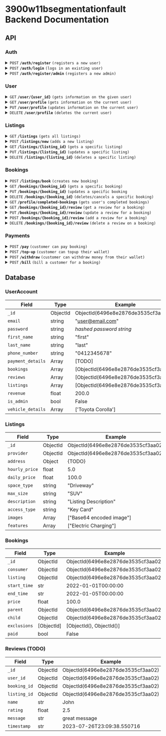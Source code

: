 # 3900w11bsegmentationfault Backend Documentation

## API

### Auth

<details>
  <summary><code>POST</code> <code><b>/auth/register</b></code> <code>(registers a new user)</code></summary>

##### Parameters

> | name             | type | data type | description   |
> |------------------|------|-----------|---------------|
> | Register Details | body | Object    | New User data |
>
> Register Details:
> ```
> {
>     "email": "example@email.com",
>     "password": "example_password"
>     "first_name": "example_first"
>     "last_name": "example_last"
>     "phone_number": "0412345678"
> }
> ```

##### Responses

> | http code | response                      |
> |-----------|-------------------------------|
> | `200`     | `{ "token": str(ObjectId) }`  |
> | `400`     | `{ "error": "_ is required"}` |

</details>

<details>
  <summary><code>POST</code> <code><b>/auth/login</b></code> <code>(logs in an existing user)</code></summary>

##### Parameters

> | name          | type | data type | description     |
> |---------------|------|-----------|-----------------|
> | Login Details | body | Object    | Login User data |
>
> Login Details:
> ```
> {
>     "email": "example@email.com",
>     "password": "example_password"
> }
> ```

##### Responses

> | http code | response                                  |
> |-----------|-------------------------------------------|
> | `200`     | `{ "token": str(ObjectId) }`              |
> | `400`     | `{ "error": "Invalid email or password"}` |

</details>

<details>
  <summary><code>POST</code> <code><b>/auth/register/admin</b></code> <code>(registers a new admin)</code></summary>

##### Parameters

> | name             | type | data type | description   |
> |------------------|------|-----------|---------------|
> | Register Details | body | Object    | New User data |
>
> Register Details:
> ```
> {
>     "email": "example@email.com",
>     "password": "example_password"
>     "first_name": "example_first"
>     "last_name": "example_last"
>     "phone_number": "0412345678"
> }
> ```

##### Responses

> | http code | response                      |
> |-----------|-------------------------------|
> | `200`     | `{ "token": str(ObjectId) }`  |
> | `400`     | `{ "error": "_ is required"}` |

</details>

### User

<details>
  <summary><code>GET</code> <code><b>/user/{user_id}</b></code> <code>(gets information on the given user)</code></summary>

##### Parameters

> | name      | type | data type | description   |
> |-----------|------|-----------|---------------|
> | `user_id` | path | string    | User ObjectId |

##### Responses

> | http code | response                        |
> |-----------|---------------------------------|
> | `200`     | User Data Object                |
> | `400`     | `{ "error": "Invalid user id"}` |
>
> User Data Object:
> ```
> {
>     "_id": "6496e8e2876de3535cf3aa02",
>     "bookings": [],
>     "email": "example@gmail.com",
>     "first_name": "example_first",
>     "last_name": "example_last",
>     "listings": [],
>     "phone_number": "0412345678",
>     "vehicle_details": [],
>     "payment_details": [],
>     "reviews": [],
>     "revenue": 0,
>     "is_admin": False,
>     "rating": 5.0,
> }
> ```

</details>

<details>
  <summary><code>GET</code> <code><b>/user/profile</b></code> <code>(gets information on the current user)</code></summary>

##### Parameters

> | name            | type   | data type | description      |
> |-----------------|--------|-----------|------------------|
> | `Authorization` | header | string    | "Bearer {token}" |

##### Responses

> | http code | response         |
> |-----------|------------------|
> | `200`     | User Data Object |
> | `401`     | `Unauthorized`   |
>
> User Data Object:
> ```
> {
>     "_id": "6496e8e2876de3535cf3aa02",
>     "bookings": [],
>     "email": "example@gmail.com",
>     "first_name": "example_first",
>     "last_name": "example_last",
>     "payment_details": {
>       TODO
>     },
>     "listings": [],
>     "phone_number": [
>         "0412345678"
>     ],
>     "reviews": [],
>     "revenue": 0,
>     "rating": 5.0,
> }
> ```

</details>

<details>
  <summary><code>PUT</code> <code><b>/user/profile</b></code> <code>(updates information on the current user)</code></summary>

##### Parameters

> | name            | type   | data type | description               |
> |-----------------|--------|-----------|---------------------------|
> | `Authorization` | header | string    | "Bearer {token}"          |
> | Update Info     | body   | object    | Information to be updated |
>
> Update Info Example:
> ```
> {
>     "first_name": "new_first_name",
>     "last_name": "new_last_name"
> }
> ```
> _Note: for array typed fields, you must send the whole array to update_

##### Responses

> | http code | response                                       |
> |-----------|------------------------------------------------|
> | `200`     | `{}`                                           |
> | `401`     | `Unauthorized`                                 |
> | `400`     | `{ "error": "Cannot update <key>" }`           |
> | `400`     | `{ "error": "Invalid update key" }`            |
> | `400`     | `{ "error": "Update value has invalid type" }` |

</details>

<details>
  <summary><code>DELETE</code> <code><b>/user/profile</b></code> <code>(deletes the current user)</code></summary>

##### Parameters

> | name            | type   | data type | description               |
> |-----------------|--------|-----------|---------------------------|
> | `Authorization` | header | string    | "Bearer {token}"          |

##### Responses

> | http code | response                                       |
> |-----------|------------------------------------------------|
> | `200`     | `{}`                                           |
> | `401`     | `Unauthorized`                                 |

</details>

### Listings

<details>
  <summary><code>GET</code> <code><b>/listings</b></code> <code>(gets all listings)</code></summary>

##### Parameters

> | name   | type   | data type | description |
> |--------|--------|-----------|-------------|
> | `None` |        |           |             |

##### Responses

> | http code | response                         |
> |-----------|----------------------------------|
> | `200`     | `{ "listings": Listings Array }` |
>
> Listing Details:
> ```
> {
>    listing_id: ....
>    address: {
>        "formatted_address": "Sydney NSW, Australia",
>        "streetNumber": "",
>        "street": "",
>        "city": "",
>        "state": "NSW",
>        "postcode": "",
>        "country": "Australia",
>        "lat": -33.8688197,
>        "lng": 151.2092955,
>        "place_id": "ChIJP3Sa8ziYEmsRUKgyFmh9AQM"
>    },
>    type: 'Carport / Driveway / Garage / Parking Lot',
>    max_vehicle_size: 'Bike / Hatchback / Sedan / 4WD/SUV / Van / Truck',
>    access_type: 'None / Boom Gate / Key / Passcode / Permit / Remote / Ticket / Swipe Card',
>    ev_charging: true / false,
>    description: 'This is a description',
>    instructions: 'This is the instructions',
>    casual_booking: true / false,
>    monthly_booking: true / false,
>    pricing: {
>        "hourly_rate": 100,
>        "monthly_rate": 1000,
>    }
>    photos: [image1, image2, image3]
>    "availability": {
>        "is_24_7": true / false,
>        "start_time": "08:00",
>        "end_time": "17:00",
>        "available_days": ["Monday", "Tuesday", "Wednesday", "Thursday", "Friday", "Saturday", "Sunday"]
>    }
>    "safety_features": ["CCTV", "On-site security", "Well lit"],
>    "amenities": ["Restrooms", "Nearby shopping", "Charging station"],
>    "rating": 0.5,
>    "reviews": [
>        {
>            "_id": ...,
>            "user_id": ...,
>            "booking_id": ...,
>            "listing_id": ...,
>            "name": John,
>            "rating": 2.5,
>            "message": "this is my review",
>            "timestamp": "2023-07-26T23:09:38.550716",
>        }
>    ]
> }
> ```

</details>

<details>
  <summary><code>POST</code> <code><b>/listings/new</b></code> <code>(adds a new listing)</code></summary>

##### Parameters

> | name             | type   | data type | description      |
> |------------------|--------|-----------|------------------|
> | `Authorization`  | header | string    | "Bearer {token}" |
> | New Listing Info | body   | object    | Listing Object   |
>
> Update Info Example:
> ```
> {
>     "address": {
>         TODO
>     },
>     "price": 100,
>     "space_type": "Driveway",
>     "max_size": "SUV",
>     "description": "Listing Description",
>     "access_type": "Key Card",
>     "images": [
>         "Base64 Encoded Image"
>     ],
>     "features": [
>         "Electric Vehicle Charging"
>     ],
> }
> ```

##### Responses

> | http code | response                                   |
> |-----------|--------------------------------------------|
> | `200`     | `{}`                                       |
> | `401`     | `Unauthorized`                             |
> | `400`     | `{ "error": "Valid <field> is required" }` |

</details>

<details>
  <summary><code>GET</code> <code><b>/listings/{listing_id}</b></code> <code>(gets a specific listing)</code></summary>

##### Parameters

> | name         | type  | data type     | description      |
> |--------------|-------|---------------|------------------|
> | `listing_id` | path  | str(ObjectId) | Listing ObjectId |

##### Responses

> | http code | response                            |
> |-----------|-------------------------------------|
> | `200`     | Listing Information Object          |
> | `401`     | `Unauthorized`                      |
> | `400`     | `{ "error": "Invalid listing id" }` |
>
> Listing Info Example:
> ```
> {
>     "_id": str(ObjectId())
>     "provider": str(ObjectId())
>     "address": {
>         TODO
>     },
>     "hourly_price": 5,
>     "daily_price": 120,
>     "space_type": "Driveway",
>     "max_size": "SUV",
>     "description": "Listing Description",
>     "access_type": "Key Card",
>     "images": [
>         "Base64 Encoded Image"
>     ],
>     "features": [
>         "Electric Vehicle Charging"
>     ],
>    "rating": 0.5,
>    "reviews": [
>        {
>            "_id": ...,
>            "user_id": ...,
>            "booking_id": ...,
>            "listing_id": ...,
>            "name": John,
>            "rating": 2.5,
>            "message": "this is my review",
>            "timestamp": "2023-07-26T23:09:38.550716",
>        }
>    ]
> }
> ```

</details>

<details>
  <summary><code>PUT</code> <code><b>/listings/{listing_id}</b></code> <code>(updates a specific listing)</code></summary>

##### Parameters

> | name         | type  | data type     | description      |
> |--------------|-------|---------------|------------------|
> | `listing_id` | path  | str(ObjectId) | Listing ObjectId |
> | Update Info  | body  | Object        | Updating Object  |
>
> Update Info Example:
> ```
> {
>     "daily_price": 6,
>     "space_type": "Garage",
> }
> ```
> _Note: for array typed fields, you must send the whole array to update_

##### Responses

> | http code | response                            |
> |-----------|-------------------------------------|
> | `200`     | `{}`                                |
> | `401`     | `Unauthorized`                      |
> | `400`     | `{ "error": "Invalid listing id" }` |

</details>

<details>
  <summary><code>DELETE</code> <code><b>/listings/{listing_id}</b></code> <code>(deletes a specific listing)</code></summary>

##### Parameters

> | name         | type  | data type     | description      |
> |--------------|-------|---------------|------------------|
> | `listing_id` | path  | str(ObjectId) | Listing ObjectId |

##### Responses

> | http code | response       |
> |-----------|----------------|
> | `200`     | `{}`           |
> | `401`     | `Unauthorized` |

</details>

### Bookings

<details>
  <summary><code>POST</code> <code><b>/listings/book</b></code> <code>(creates new booking)</code></summary>

##### Parameters

> | name             | type | data type | description      |
> |------------------|------|-----------|------------------|
> | Booking Details  | body | Object    | New booking data |
>
> Booking Details:
> ```
> {
>     "consumer": ObjectId(6496e8e2876de3535cf3aa02)
>     "listing_id": ObjectId(6496e8e2876de3535cf3aa02)
>     "start_time": '2022-01-01T00:00:00'
>     "end_time": '2022-01-23T00:00:00'
>     "price": 100.0,
>     "recurring": '' or 'daily' or 'weekly' or 'biweekly' or 'monthly'
> }
> ```

##### Responses

> | http code | response                          |
> |-----------|-----------------------------------|
> | `200`     | `{ "token": str(ObjectId) }`      |
> | `400`     | `{ "error": "_ is required"}`     |
> | `400`     | `{ "error": "Invalid time slot"}` |

</details>

<details>
  <summary><code>GET</code> <code><b>/bookings/{booking_id}</b></code> <code>(gets a specific booking)</code></summary>

##### Parameters

> | name         | type  | data type     | description      |
> |--------------|-------|---------------|------------------|
> | `booking_id` | path  | str(ObjectId) | Booking ObjectId |

##### Responses

> | http code | response                            |
> |-----------|-------------------------------------|
> | `200`     | Booking Information Object          |
> | `401`     | `Unauthorized`                      |
> | `400`     | `{ "error": "Invalid booking id" }` |
>
> Booking Info Example:
>
> ``` Python
> {
>     "_id": str(ObjectId())
>     "consumer": str(ObjectId())
>     "listing_id": str(ObjectId())
>     "start_time": '2022-01-01T00:00:00'
>     "end_time": '2022-01-23T00:00:00'
>     "price": 100.0
>     "parent": str(ObjectId())
>     "child": str(ObjectId())
>     "exclusions": [ObjectId(), ObjectId()]
> }
> ```
>
</details>

<details>
  <summary><code>PUT</code> <code><b>/bookings/{booking_id}</b></code> <code>(updates a specific booking</code></summary>

##### PARAMETERS

> | name         | type  | data type     | description      |
> |--------------|-------|---------------|------------------|
> | `booking_id` | path  | str(ObjectId) | Booking ObjectId |
> | Update Info  | body  | Object        | Updating Object  |
>
> Update Info Example:
>
> ``` Python
> {
>     "price": 200.0
>     "start_time": '2022-01-01T00:00:00'
>     "end_time": '2022-01-03T02:00:00'
> }
> ```

##### Responses

> | http code | response                            |
> |-----------|-------------------------------------|
> | `200`     | `{ 'booking_id': ObjectId() }`      |
> | `401`     | `Unauthorized`                      |
> | `400`     | `{ "error": "Invalid _" }`          |

</details>

<details>
  <summary><code>DELETE</code> <code><b>/bookings/{booking_id}</b></code> <code>(deletes/cancels a specific booking)</code></summary>

##### Parameters

> | name         | type  | data type     | description      |
> |--------------|-------|---------------|------------------|
> | `booking_id` | path  | str(ObjectId) | Booking ObjectId |
> | `data`       | json  | string        | see example      |
>
> Data Info Example:
>
> ``` Python
> {
>       "start_time": '2022-01-01T10:00:00',
>       "end_time": '2022-01-01T11:00:00,
>       "type": 'single' or 'future'
> }
> ```
>
> Type - user wants to either delete a single or future instance

##### Responses

> | http code | response       |
> |-----------|----------------|
> | `200`     | `{}`           |
> | `401`     | `Unauthorized` |

</details>

<details>
  <summary><code>GET</code> <code><b>/profile/completed-bookings</b></code> <code>(gets user's completed bookings)</code></summary>

##### Parameters

> | name            | type   | data type | description               |
> |-----------------|--------|-----------|---------------------------|
> | `Authorization` | header | string    | "Bearer {token}"          |

##### Responses

> | http code | response                    |
> |-----------|-----------------------------|
> | `200`     | `{}` or `[{booking_infos}]` |

</details>

<details>
  <summary><code>GET</code> <code><b>/bookings/{booking_id}/review</b></code> <code>(get a review for a booking)</code></summary>

##### Parameters

> | name         | type  | data type     | description      |
> |--------------|-------|---------------|------------------|
> | `booking_id` | path  | str(ObjectId) | Booking ObjectId |

##### Responses

> | http code | response                                         |
> |-----------|--------------------------------------------------|
> | `200`     | Booking Information Object                       |
> | `401`     | `Unauthorized`                                   |
> | `400`     | `{ "error": "Invalid booking id" }`              |
> | `400`     | `{ "error": "Booking doesn't exist" }`           |
> | `400`     | `{ "error": "Review does not exist" }`           |
>
> Booking Info Example:
>
> ``` Python
> {
>     "_id": ObjectId(),
>     "user_id": ObjectId(),
>     "booking_id": ObjectId(),
>     "listing_id": ObjectId(),
>     "name": John,
>     "rating": 2.5,
>     "message": "this is my review",
>     "timestamp": "2023-07-26T23:09:38.550716",
> }
> ```
>
</details>

<details>
  <summary><code>PUT</code> <code><b>/bookings/{booking_id}/review</b></code> <code>(update a review for a booking)</code></summary>

##### Parameters

> | name         | type  | data type     | description      |
> |--------------|-------|---------------|------------------|
> | `booking_id` | path  | str(ObjectId) | Booking ObjectId |
> | Update Info  | body  | Object        | Updating Object  |
>
> Update Info Example:
> ```
> {
>     "rating": 5,
>     "message": "Updated this is great",
> }
> ```

##### Responses

> | http code | response                                         |
> |-----------|--------------------------------------------------|
> | `200`     | Booking Id                                       |
> | `401`     | `Unauthorized`                                   |
> | `400`     | `{ "error": "Invalid booking id" }`              |
> | `400`     | `{ "error": "Booking doesn't exist" }`           |
> | `400`     | `{ "error": "Review does not exists" }`     |
> | `400`     | `{ "error": "Cannot update key" }`               |
> | `400`     | `{ "error": "Update value has invalid typing" }` |
>
</details>

<details>
  <summary><code>POST</code> <code><b>/bookings/{booking_id}/review</b></code> <code>(add a review for a booking)</code></summary>

##### Parameters

> | name         | type  | data type     | description      |
> |--------------|-------|---------------|------------------|
> | `booking_id` | path  | str(ObjectId) | Booking ObjectId |
> | Review Info  | body  | Object        | Review Body      |
>
> Review Info Example:
> ```
> {
>     "rating": 5,
>     "message": "Updated this is great",
> }
> ```

##### Responses

> | http code | response                                   |
> |-----------|--------------------------------------------|
> | `200`     | Booking Id                                 |
> | `401`     | `Unauthorized`                             |
> | `400`     | `{ "error": "Invalid booking id" }`        |
> | `400`     | `{ "error": "Booking doesn't exist" }`     |
> | `400`     | `{ "error": "Review already exists" }`     |
> | `400`     | `{ "error": "Valid rating is required" }`  |
> | `400`     | `{ "error": "Valid message is required" }` |
>
</details>

<details>
  <summary><code>DELETE</code> <code><b>/bookings/{booking_id}/review</b></code> <code>(delete a review on a booking)</code></summary>

##### Parameters

> | name         | type  | data type     | description      |
> |--------------|-------|---------------|------------------|
> | `booking_id` | path  | str(ObjectId) | Booking ObjectId |
> | Empty Body   | body  | Object        | Body             |
>
_An empty body may be required if `415 Unsupported Media Type` error occurs_

##### Responses

> | http code | response                                |
> |-----------|-----------------------------------------|
> | `200`     | Booking Id                              |
> | `401`     | `Unauthorized`                          |
> | `400`     | `{ "error": "Invalid booking id" }`     |
> | `400`     | `{ "error": "Booking doesn't exist" }`  |
> | `400`     | `{ "error": "Review does not exists" }` |
>
</details>

### Payments

<details>
  <summary><code>POST</code> <code><b>/pay</b></code> <code>(customer can pay booking)</code></summary>

##### Parameters

> | name          | type     | data type | description         |
> |---------------|----------|-----------|---------------------|
> | `bill_id`     | path     | ObjectId  | bill id             |
> | `use_wallet`  | body     | bool      | pay through wallet? |

##### Responses

> | http code | response                                             |
> |-----------|------------------------------------------------------|
> | `200`     | { amount_received: x } for listing provider          |
> | `401`     | `Unauthorized`                                       |
> | `400`     | `{ "error": "Valid bill id is required" }            |
> | `400`     | `{ "error": "Valid payment option is required" }`    |
> | `400`     | `{ "error": "Incorrect user is paying" }`            |
> | `400`     | `{ "error": "Wallet does not have enough balance" }` |

</details>

<details>
  <summary><code>POST</code> <code><b>/top-up</b></code> <code>(customer can topup their wallet)</code></summary>

##### Parameters

> | name          | type     | data type | description         |
> |---------------|----------|-----------|---------------------|
> | `user_id`     | header   | ObjectId  | user id             |
> | `amt`         | body     | float     | amount to topup     |


##### Responses

> | http code | response                                             |
> |-----------|------------------------------------------------------|
> | `200`     |                                                      |
> | `400`     | `{ "error": "Valid user id is required" }            |
> | `400`     | `{ "error": "Valid amount is required" }`            |
> | `400`     | `{ "error": "Wallet does not have enough balance" }` |

</details>

<details>
  <summary><code>POST</code> <code><b>/withdraw</b></code> <code>(customer can withdraw money from their wallet)</code></summary>

##### Parameters

> | name          | type     | data type | description         |
> |---------------|----------|-----------|---------------------|
> | `user_id`     | header   | ObjectId  | user id             |
> | `amt`         | body     | float     | amount to withdraw  |


##### Responses

> | http code | response                                             |
> |-----------|------------------------------------------------------|
> | `200`     |                                                      |
> | `400`     | `{ "error": "Valid user id is required" }            |
> | `400`     | `{ "error": "Valid amount is required" }`            |
> | `400`     | `{ "error": "Wallet does not have enough balance" }` |

</details>

<details>
  <summary><code>POST</code> <code><b>/bill</b></code> <code>(bill a customer for a booking)</code></summary>

##### Parameters

> | name          | type     | data type | description         |
> |---------------|----------|-----------|---------------------|
> | `booking_id`  | body     | ObjectId  | booking id          |

##### Responses

> | http code | response                                             |
> |-----------|------------------------------------------------------|
> | `200`     |                                                      |
> | `400`     | `{ "error": "User does not exist in system" }        |
> | `400`     | `{ "error": "Valid booking is required" }`           |

</details>


## Database

### UserAccount

| Field                 | Type     | Example                              |
| --------------------- | -------- | ------------------------------------ |
| `_id`                 | ObjectId | ObjectId(6496e8e2876de3535cf3aa02)   |
| `email`               | string   | "user@email.com"                     |
| `password`            | string   | _hashed password string_             |
| `first_name`          | string   | "first"                              |
| `last_name`           | string   | "last"                               |
| `phone_number`        | string   | "0412345678"                         |
| `payment_details`     | Array    | [TODO]                               |
| `bookings`            | Array    | [ObjectId(6496e8e2876de3535cf3aa02)] |
| `reviews`             | Array    | [ObjectId(6496e8e2876de3535cf3aa02)] |
| `listings`            | Array    | [ObjectId(6496e8e2876de3535cf3aa02)] |
| `revenue`             | float    | 200.0                                |
| `is_admin`            | bool     | False                                |
| `vehicle_details`     | Array    | ['Toyota Corolla']                   |

### Listings

| Field           | Type     | Example                            |
| -------------   | -------- | -----------------------------------|
| `_id`           | ObjectId | ObjectId(6496e8e2876de3535cf3aa02) |
| `provider`      | ObjectId | ObjectId(6496e8e2876de3535cf3aa02) |
| `address`       | Object   | {TODO}                             |
| `hourly_price`  | float    | 5.0                                |
| `daily_price`   | float    | 100.0                              |
| `space_type`    | string   | "Driveway"                         |
| `max_size`      | string   | "SUV"                              |
| `description`   | string   | "Listing Description"              |
| `access_type`   | string   | "Key Card"                         |
| `images`        | Array    | ["Base64 encoded image"]           |
| `features`      | Array    | ["Electric Charging"]              |

### Bookings

| Field         | Type       | Example                            |
| ------------- | ---------- | -----------------------------------|
| `_id`         | ObjectId   | ObjectId(6496e8e2876de3535cf3aa02) |
| `consumer`    | ObjectId   | ObjectId(6496e8e2876de3535cf3aa02) |
| `listing`     | ObjectId   | ObjectId(6496e8e2876de3535cf3aa02) |
| `start_time`  | str        | 2022-01-01T00:00:00                |
| `end_time`    | str        | 2022-01-05T00:00:00                |
| `price`       | float      | 100.0                              |
| `parent`      | ObjectId   | ObjectId(6496e8e2876de3535cf3aa02) |
| `child`       | ObjectId   | ObjectId(6496e8e2876de3535cf3aa02) |
| `exclusions`  | [ObjectId] | [ObjectId(), ObjectId()]           |
| `paid`        | bool       | False                              |

### Reviews (TODO)

| Field        | Type      | Example                            |
| -------------| ----------| -----------------------------------|
| `_id`        | ObjectId  | ObjectId(6496e8e2876de3535cf3aa02) |
| `user_id`    | ObjectId  | ObjectId(6496e8e2876de3535cf3aa02) |
| `booking_id` | ObjectId  | ObjectId(6496e8e2876de3535cf3aa02) |
| `listing_id` | ObjectId  | ObjectId(6496e8e2876de3535cf3aa02) |
| `name`       | str       | John                               |
| `rating`     | float     | 2.5                                |
| `message`    | str       | great message                      |
| `timestamp`  | str       | 2023-07-26T23:09:38.550716         |
